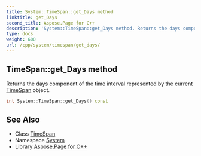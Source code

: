 ```yaml
---
title: System::TimeSpan::get_Days method
linktitle: get_Days
second_title: Aspose.Page for C++
description: 'System::TimeSpan::get_Days method. Returns the days component of the time interval represented by the current TimeSpan object in C++.'
type: docs
weight: 600
url: /cpp/system/timespan/get_days/
---
```

## TimeSpan::get_Days method


Returns the days component of the time interval represented by the current [TimeSpan](../) object.

```cpp
int System::TimeSpan::get_Days() const
```

## See Also

* Class [TimeSpan](../)
* Namespace [System](../../)
* Library [Aspose.Page for C++](../../../)
